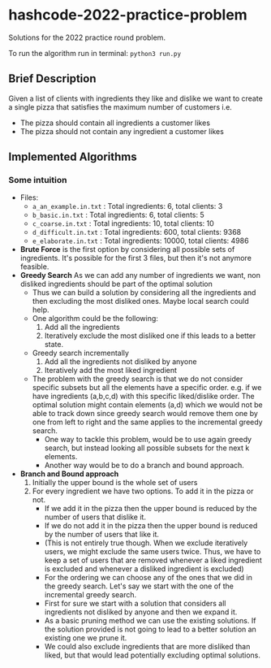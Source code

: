 # hashcode-2022-practice-problem

Solutions for the 2022 practice round problem.

To run the algorithm run in terminal: `python3 run.py`

## Brief Description

Given a list of clients with ingredients they like and dislike we want to create a single pizza that satisfies the maximum number of customers i.e.
- The pizza should contain all ingredients a customer likes
- The pizza should not contain any ingredient a customer likes

## Implemented Algorithms 



### Some intuition

- Files:
    - `a_an_example.in.txt` : Total ingredients: 6, total clients: 3
    - `b_basic.in.txt` : Total ingredients: 6, total clients: 5
    - `c_coarse.in.txt` : Total ingredients: 10, total clients: 10
    - `d_difficult.in.txt` : Total ingredients: 600, total clients: 9368
    - `e_elaborate.in.txt` : Total ingredients: 10000, total clients: 4986
- **Brute Force** is the first option by considering all possible sets of ingredients. It's possible for the first 3 files, but then it's not anymore feasible.
- **Greedy Search** As we can add any number of ingredients we want, non disliked ingredients should be part of the optimal solution
    - Thus we can build a solution by considering all the ingredients and then excluding the most disliked ones. Maybe local search could help.
    - One algorithm could be the following: 
        1. Add all the ingredients 
        2. Iteratively exclude the most disliked one if this leads to a better state.
    - Greedy search incrementally
        1. Add all the ingredients not disliked by anyone
        2. Iteratively add the most liked ingredient
    - The problem with the greedy search is that we do not consider specific subsets but all the elements have a specific order. e.g. if we have ingredients (a,b,c,d) with this specific liked/dislike order. The optimal solution might contain elements (a,d) which we would not be able to track down since greedy search would remove them one by one from left to right and the same applies to the incremental greedy search.
        - One way to tackle this problem, would be to use again greedy search, but instead looking all possible subsets for the next k elements.
        - Another way would be to do a branch and bound approach.
- **Branch and Bound approach**
    1. Initially the upper bound is the whole set of users
    2. For every ingredient we have two options. To add it in the pizza or not. 
        - If we add it in the pizza then the upper bound is reduced by the number of users that dislike it. 
        - If we do not add it in the pizza then the upper bound is reduced by the number of users that like it.
        - (This is not entirely true though. When we exclude iteratively users, we might exclude the same users twice. Thus, we have to keep a set of users that are removed whenever a liked ingredient is excluded and whenever a disliked ingredient is excluded)
        - For the ordering we can choose any of the ones that we did in the greedy search. Let's say we start with the one of the incremental greedy search.
        - First for sure we start with a solution that considers all ingredients not disliked by anyone and then we expand it.
        - As a basic pruning method we can use the existing solutions. If the solution provided is not going to lead to a better solution an existing one we prune it.
        - We could also exclude ingredients that are more disliked than liked, but that would lead potentially excluding optimal solutions.
